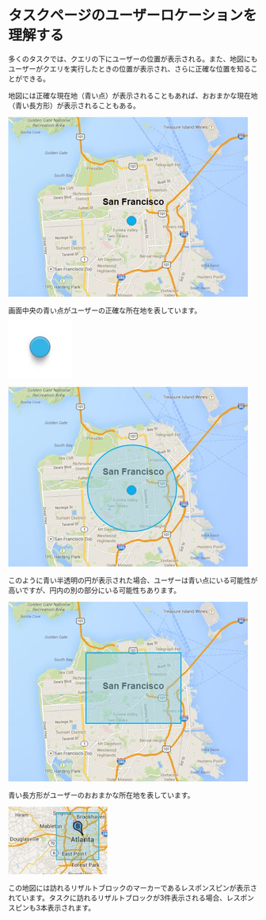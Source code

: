 # タスクページのユーザーロケーションを理解する

多くのタスクでは、クエリの下にユーザーの位置が表示される。また、地図にもユーザーがクエリを実行したときの位置が表示され、さらに正確な位置を知ることができる。

地図には正確な現在地（青い点）が表示されることもあれば、おおまかな現在地（青い長方形）が表示されることもある。

<div class="examples">
<div class="example">
<div class="results">
<div class="result">

![](../images/img856.jpg)

画面中央の青い点がユーザーの正確な所在地を表しています。  
![](../images/img857.jpg)

</div>
<div class="result">

![](../images/img859.jpg)

このように青い半透明の円が表示された場合、ユーザーは青い点にいる可能性が高いですが、円内の別の部分にいる可能性ちあります。

</div>
<div class="result">

![](../images/img860.jpg)

青い長方形がユーザーのおおまかな所在地を表しています。

</div>
<div class="result">

![](../images/img861.jpg)

この地図には訪れるリザルトブロックのマーカーであるレスポンスピンが表示されています。タスクに訪れるリザルトブロックが3件表示される場合、レスポンスピンも3本表示されます。

</div>
</div>
</div>
</div>
